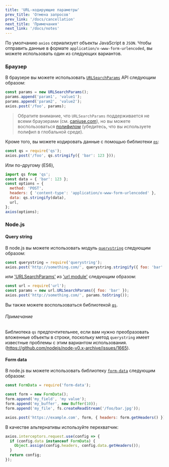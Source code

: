 ```yaml
---
title: 'URL-кодирующие параметры'
prev_title: 'Отмена запросов'
prev_link: '/docs/cancellation'
next_title: 'Примечания'
next_link: '/docs/notes'
---
```


По умолчанию `axios` сериализует объекты JavaScript в `JSON`. Чтобы отправить данные в формате `application/x-www-form-urlencoded`, вы можете использовать один из следующих вариантов.

### Браузер

В браузере вы можете использовать [`URLSearchParams`](https://developer.mozilla.org/en-US/docs/Web/API/URLSearchParams) API следующим образом:

```js
const params = new URLSearchParams();
params.append('param1', 'value1');
params.append('param2', 'value2');
axios.post('/foo', params);
```

> Обратите внимание, что `URLSearchParams` поддерживается не всеми браузерами (см. [caniuse.com](http://www.caniuse.com/#feat=urlsearchparams)), но вы можете воспользоваться [полифилом](https://github.com/WebReflection/url-search-params) (убедитесь, что вы используете полифил в глобальной среде).

Кроме того, вы можете кодировать данные с помощью библиотеки [`qs`](https://github.com/ljharb/qs):

```js
const qs = require('qs');
axios.post('/foo', qs.stringify({ 'bar': 123 }));
```

Или по-другому (ES6),

```js
import qs from 'qs';
const data = { 'bar': 123 };
const options = {
  method: 'POST',
  headers: { 'content-type': 'application/x-www-form-urlencoded' },
  data: qs.stringify(data),
  url,
};
axios(options);
```

### Node.js

#### Query string

В node.js вы можете использовать модуль [`querystring`](https://nodejs.org/api/querystring.html) следующим образом:

```js
const querystring = require('querystring');
axios.post('http://something.com/', querystring.stringify({ foo: 'bar' }));
```

или ['URLSearchParams'](https://nodejs.org/api/url.html#url_class_urlsearchparams) из ['url module'](https://nodejs.org/api/url.html) следующим образом:

```js
const url = require('url');
const params = new url.URLSearchParams({ foo: 'bar' });
axios.post('http://something.com/', params.toString());
```

Вы также можете воспользоваться библиотекой [`qs`](https://github.com/ljharb/qs).

###### Примечание
Библиотека `qs` предпочтительнее, если вам нужно преобразовать вложенные объекты в строки, поскольку метод `querystring` имеет известные проблемы с этим вариантом использования. (https://github.com/nodejs/node-v0.x-archive/issues/1665).

#### Form data

В node.js вы можете использовать библиотеку [`form-data`](https://github.com/form-data/form-data) следующим образом:

```js
const FormData = require('form-data');

const form = new FormData();
form.append('my_field', 'my value');
form.append('my_buffer', new Buffer(10));
form.append('my_file', fs.createReadStream('/foo/bar.jpg'));

axios.post('https://example.com', form, { headers: form.getHeaders() })
```

В качестве альтернативы используйте перехватчик:

```js
axios.interceptors.request.use(config => {
  if (config.data instanceof FormData) {
    Object.assign(config.headers, config.data.getHeaders());
  }
  return config;
});
```